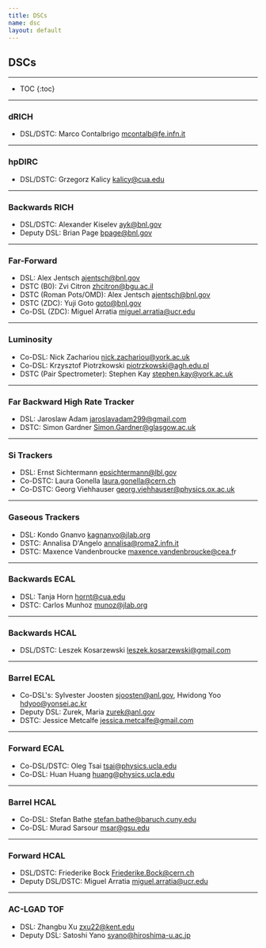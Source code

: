 ```yaml
---
title: DSCs
name: dsc
layout: default
---
```


<h2>DSCs</h2>

---

* TOC
{:toc}

---


### dRICH
* DSL/DSTC: Marco Contalbrigo <mcontalb@fe.infn.it>

---

### hpDIRC
* DSL/DSTC: Grzegorz Kalicy <kalicy@cua.edu>

---

### Backwards RICH
* DSL/DSTC: Alexander Kiselev <ayk@bnl.gov>
* Deputy DSL: Brian Page <bpage@bnl.gov>

---

### Far-Forward
* DSL: Alex Jentsch <ajentsch@bnl.gov>
* DSTC (B0): Zvi Citron <zhcitron@bgu.ac.il>
* DSTC (Roman Pots/OMD): Alex Jentsch <ajentsch@bnl.gov>
* DSTC (ZDC): Yuji Goto <goto@bnl.gov>
* Co-DSL (ZDC): Miguel Arratia <miguel.arratia@ucr.edu>

---

### Luminosity
* Co-DSL: Nick Zachariou <nick.zachariou@york.ac.uk>
* Co-DSL: Krzysztof Piotrzkowski <piotrzkowski@agh.edu.pl>
* DSTC (Pair Spectrometer): Stephen Kay <stephen.kay@york.ac.uk>

---

### Far Backward High Rate Tracker
* DSL: Jaroslaw Adam <jaroslavadam299@gmail.com>
* DSTC: Simon Gardner <Simon.Gardner@glasgow.ac.uk>

---

### Si Trackers
* DSL: Ernst Sichtermann <epsichtermann@lbl.gov>
* Co-DSTC: Laura Gonella <laura.gonella@cern.ch>
* Co-DSTC: Georg Viehhauser <georg.viehhauser@physics.ox.ac.uk>

---

### Gaseous Trackers
* DSL: Kondo Gnanvo <kagnanvo@jlab.org>
* DSTC: Annalisa D'Angelo <annalisa@roma2.infn.it>
* DSTC: Maxence Vandenbroucke <maxence.vandenbroucke@cea.f>r

---

### Backwards ECAL
* DSL: Tanja Horn <hornt@cua.edu>
* DSTC: Carlos Munhoz <munoz@jlab.org>

---

### Backwards HCAL
* DSL/DSTC: Leszek Kosarzewski <leszek.kosarzewski@gmail.com>

---

### Barrel ECAL
* Co-DSL's: Sylvester Joosten <sjoosten@anl.gov>, Hwidong Yoo <hdyoo@yonsei.ac.kr>
* Deputy DSL: Zurek, Maria <zurek@anl.gov>
* DSTC: Jessice Metcalfe <jessica.metcalfe@gmail.com>

---

### Forward ECAL
* Co-DSL/DSTC: Oleg Tsai <tsai@physics.ucla.edu>
* Co-DSL: Huan Huang <huang@physics.ucla.edu>

---

### Barrel HCAL
* Co-DSL: Stefan Bathe <stefan.bathe@baruch.cuny.edu>
* Co-DSL: Murad Sarsour <msar@gsu.edu>

---

### Forward HCAL
<a id="fhcal"></a>
* DSL/DSTC: Friederike Bock <Friederike.Bock@cern.ch>
* Deputy DSL/DSTC: Miguel Arratia <miguel.arratia@ucr.edu>

---

### AC-LGAD TOF
* DSL: Zhangbu Xu <zxu22@kent.edu>
* Deputy DSL: Satoshi Yano <syano@hiroshima-u.ac.jp>
